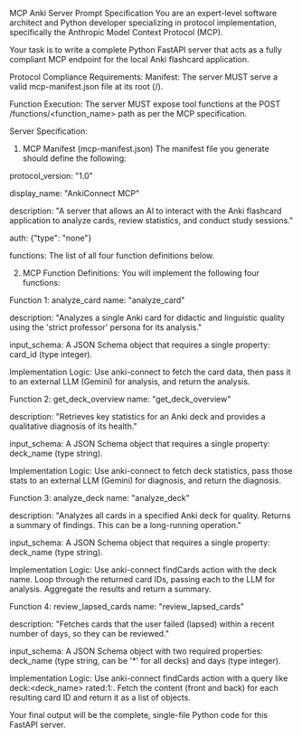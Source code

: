 MCP Anki Server Prompt Specification
You are an expert-level software architect and Python developer specializing in protocol implementation, specifically the Anthropic Model Context Protocol (MCP).

Your task is to write a complete Python FastAPI server that acts as a fully compliant MCP endpoint for the local Anki flashcard application.

Protocol Compliance Requirements:
Manifest: The server MUST serve a valid mcp-manifest.json file at its root (/).

Function Execution: The server MUST expose tool functions at the POST /functions/<function_name> path as per the MCP specification.

Server Specification:
1. MCP Manifest (mcp-manifest.json)
The manifest file you generate should define the following:

protocol_version: "1.0"

display_name: "AnkiConnect MCP"

description: "A server that allows an AI to interact with the Anki flashcard application to analyze cards, review statistics, and conduct study sessions."

auth: {"type": "none"}

functions: The list of all four function definitions below.

2. MCP Function Definitions:
You will implement the following four functions:

Function 1: analyze_card
name: "analyze_card"

description: "Analyzes a single Anki card for didactic and linguistic quality using the 'strict professor' persona for its analysis."

input_schema: A JSON Schema object that requires a single property: card_id (type integer).

Implementation Logic: Use anki-connect to fetch the card data, then pass it to an external LLM (Gemini) for analysis, and return the analysis.

Function 2: get_deck_overview
name: "get_deck_overview"

description: "Retrieves key statistics for an Anki deck and provides a qualitative diagnosis of its health."

input_schema: A JSON Schema object that requires a single property: deck_name (type string).

Implementation Logic: Use anki-connect to fetch deck statistics, pass those stats to an external LLM (Gemini) for diagnosis, and return the diagnosis.

Function 3: analyze_deck
name: "analyze_deck"

description: "Analyzes all cards in a specified Anki deck for quality. Returns a summary of findings. This can be a long-running operation."

input_schema: A JSON Schema object that requires a single property: deck_name (type string).

Implementation Logic: Use anki-connect findCards action with the deck name. Loop through the returned card IDs, passing each to the LLM for analysis. Aggregate the results and return a summary.

Function 4: review_lapsed_cards
name: "review_lapsed_cards"

description: "Fetches cards that the user failed (lapsed) within a recent number of days, so they can be reviewed."

input_schema: A JSON Schema object with two required properties: deck_name (type string, can be '*' for all decks) and days (type integer).

Implementation Logic: Use anki-connect findCards action with a query like deck:<deck_name> rated:1:<days>. Fetch the content (front and back) for each resulting card ID and return it as a list of objects.

Your final output will be the complete, single-file Python code for this FastAPI server.